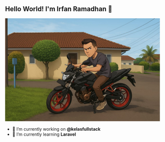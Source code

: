 ## Hello World! I'm Irfan Ramadhan 👋

![Irfan Ramadhan](img/ipan.jpeg)

<!--
**irfanramadhan11/irfanramadhan11** is a ✨ _special_ ✨ repository because its `README.md` (this file) appears on your GitHub profile.

Here are some ideas to get you started:

- 🔭 I’m currently working on ...
- 🌱 I’m currently learning ...
- 👯 I’m looking to collaborate on ...
- 🤔 I’m looking for help with ...
- 💬 Ask me about ...
- 📫 How to reach me: ...
- 😄 Pronouns: ...
- ⚡ Fun fact: ...
-->

- 🔭 I’m currently working on **@kelasfullstack**
- 🌱 I’m currently learning **Laravel**

